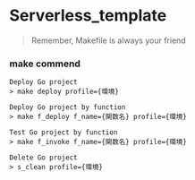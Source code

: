 # Serverless_template
> Remember, Makefile is always your friend


### make commend
```
Deploy Go project 
> make deploy profile={環境}

Deploy Go project by function
> make f_deploy f_name={関数名} profile={環境}

Test Go project by function
> make f_invoke f_name={関数名} profile={環境}

Delete Go project
> s_clean profile={環境}
``` 

